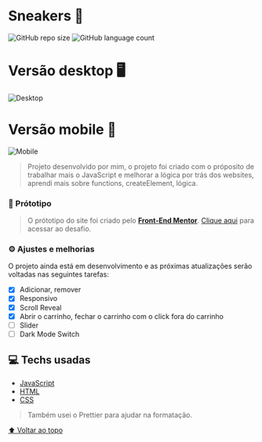 # Sneakers 🧾

![GitHub repo size](https://img.shields.io/github/repo-size/gustavros/README-template?style=for-the-badge)
![GitHub language count](https://img.shields.io/github/languages/count/gustavros/README-template?style=for-the-badge)

# Versão desktop 🖥

![Desktop](https://user-images.githubusercontent.com/92998471/182452207-6a742d83-f84e-486d-a171-67a3ad3dc017.png)

# Versão mobile 📱

![Mobile](https://user-images.githubusercontent.com/92998471/182452213-f0d13316-561d-41ab-90d8-2dcb41ac1fe4.png)

> Projeto desenvolvido por mim, o projeto foi criado com o próposito de trabalhar mais o JavaScript e melhorar a lógica por trás dos websites, aprendi mais sobre functions, createElement, lógica.

### 🎨 Prótotipo

> O prótotipo do site foi criado pelo [**Front-End Mentor**](https://www.frontendmentor.io/challenges/ecommerce-product-page-UPsZ9MJp6/hub/ecommerce-product-page-ruvZNN9wfc). [Clique aqui](https://www.frontendmentor.io/challenges/ecommerce-product-page-UPsZ9MJp6/hub/ecommerce-product-page-ruvZNN9wfc) para acessar ao desafio.

### ⚙ Ajustes e melhorias

O projeto ainda está em desenvolvimento e as próximas atualizações serão voltadas nas seguintes tarefas:

- [x] Adicionar, remover
- [x] Responsivo
- [x] Scroll Reveal
- [x] Abrir o carrinho, fechar o carrinho com o click fora do carrinho
- [ ] Slider
- [ ] Dark Mode Switch

## 💻 Techs usadas

- [JavaScript](https://www.javascript.com/)
- [HTML](https://developer.mozilla.org/en-US/docs/Web/HTML)
- [CSS](https://developer.mozilla.org/en-US/docs/Web/CSS)

> Também usei o Prettier para ajudar na formatação.

[⬆ Voltar ao topo](#Sneakers)<br>
